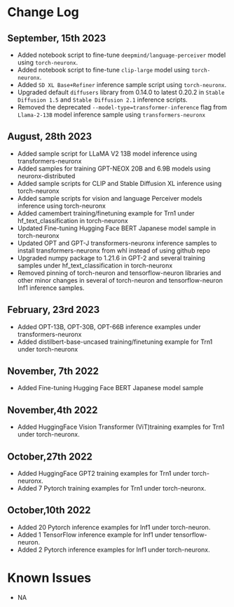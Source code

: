 # Change Log

## September, 15th 2023
* Added notebook script to fine-tune ``deepmind/language-perceiver`` model using ``torch-neuronx``. 
* Added notebook script to fine-tune ``clip-large`` model using ``torch-neuronx``.
* Added ``SD XL Base+Refiner`` inference sample script using ``torch-neuronx``.
* Upgraded default ``diffusers`` library from 0.14.0 to latest 0.20.2 in ``Stable Diffusion 1.5`` and ``Stable Diffusion 2.1`` inference scripts. 
* Removed the deprecated  ``--model-type=transformer-inference`` flag from ``Llama-2-13B`` model inference sample using ``transformers-neuronx``



## August, 28th 2023
* Added sample script for LLaMA V2 13B model inference using transformers-neuronx
* Added samples for training GPT-NEOX 20B and 6.9B models using neuronx-distributed 
* Added sample scripts for CLIP and Stable Diffusion XL inference using torch-neuronx
* Added sample scripts for vision and language Perceiver models inference using torch-neuronx
* Added camembert training/finetuning example for Trn1 under hf_text_classification in torch-neuronx
* Updated Fine-tuning Hugging Face BERT Japanese model sample in torch-neuronx
* Updated OPT and GPT-J transformers-neuronx inference samples to install transformers-neuronx from whl instead of using github repo
* Upgraded numpy package to 1.21.6 in GPT-2 and several training samples under hf_text_classification in torch-neuronx
* Removed pinning of torch-neuron and tensorflow-neuron libraries and other minor changes in several of torch-neuron and tensorflow-neuron Inf1 inference samples.


## February, 23rd 2023
* Added OPT-13B, OPT-30B, OPT-66B inference examples under transformers-neuronx
* Added distilbert-base-uncased training/finetuning example for Trn1 under torch-neuronx

## November, 7th 2022

* Added Fine-tuning Hugging Face BERT Japanese model sample

## November,4th 2022
* Added HuggingFace Vision Transformer (ViT)training examples for Trn1 under torch-neuronx.

## October,27th 2022
* Added HuggingFace GPT2 training examples for Trn1 under torch-neuronx.
* Added 7 Pytorch training examples for Trn1 under torch-neuronx.

## October,10th 2022

* Added 20 Pytorch inference examples for Inf1 under torch-neuron.
* Added 1 TensorFlow inference example for Inf1 under tensorflow-neuron.
* Added 2 Pytorch inference examples for Inf1 under torch-neuronx.

# Known Issues

* NA


